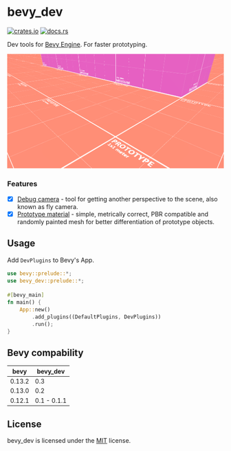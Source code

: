# bevy_dev
[![crates.io](https://img.shields.io/crates/v/bevy_dev)](https://crates.io/crates/bevy_dev)
[![docs.rs](https://docs.rs/bevy_dev/badge.svg)](https://docs.rs/bevy_dev)

Dev tools for [Bevy Engine](https://bevyengine.org/). For faster prototyping.

![Showcase](/images/prototype_material/showcase.webp)

### Features
- [x] [Debug camera](/docs/features/debug_camera.md) - tool for getting another perspective to the scene, also known as fly camera.
- [x] [Prototype material](/docs/features/prototype_material.md) - simple, metrically correct, PBR compatible and randomly painted mesh for better differentiation of prototype objects.

## Usage
Add `DevPlugins` to Bevy's App.
```rust
use bevy::prelude::*;
use bevy_dev::prelude::*;

#[bevy_main]
fn main() {
    App::new()
        .add_plugins((DefaultPlugins, DevPlugins))
        .run();
}
```

## Bevy compability
| bevy   | bevy_dev      |
|--------|---------------|
| 0.13.2 | 0.3           |
| 0.13.0 | 0.2           |
| 0.12.1 | 0.1 - 0.1.1   |

## License
bevy_dev is licensed under the [MIT](/LICENSE) license.
